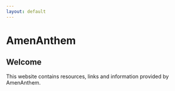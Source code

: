 ```yaml
---
layout: default
---
```


# AmenAnthem

## Welcome

This website contains resources, links and information provided by AmenAnthem.